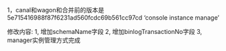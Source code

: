 1，canal和wagon和合并前的版本是  5e715416988f87f6231ad560fcdc69b561cc97cd  ‘console instance manage’

修改内容:
1, 增加schemaName字段
2, 增加binlogTransactionNo字段
3, manager实例管理方式完成